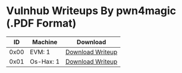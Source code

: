 # Vulnhub Writeups By pwn4magic (.PDF Format)

ID | Machine | Download
---- | ---- | ----
0x00 | EVM: 1 | [Download Writeup](#)
0x01 | Os-Hax: 1 | [Download Writeup](#)
